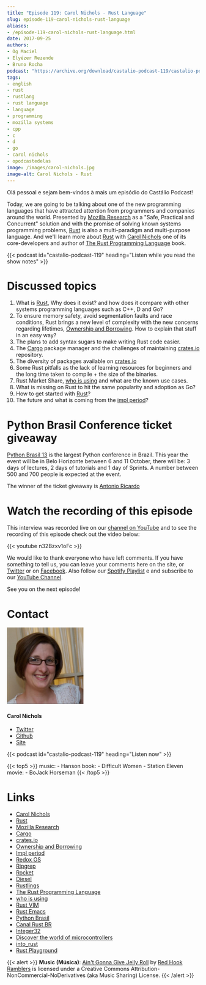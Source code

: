 ```yaml
---
title: "Episode 119: Carol Nichols - Rust Language"
slug: episode-119-carol-nichols-rust-language
aliases:
- /episode-119-carol-nichols-rust-language.html
date: 2017-09-25
authors:
- Og Maciel
- Elyézer Rezende
- Bruno Rocha
podcast: "https://archive.org/download/castalio-podcast-119/castalio-podcast-119.mp3"
tags:
- english
- rust
- rustlang
- rust language
- language
- programming
- mozilla systems
- cpp
- c
- d
- go
- carol nichols
- opodcastedelas
image: /images/carol-nichols.jpg
image-alt: Carol Nichols - Rust
---
```


Olá pessoal e sejam bem-vindos à mais um episódio do Castálio Podcast!

Today, we are going to be talking about one of the new programming languages
that have attracted attention from programmers and companies around the world.
Presented by [Mozilla Research](https://research.mozilla.org/) as a \"Safe,
Practical and Concurrent\" solution and with the promise of solving known
systems programming problems, [Rust](http://rust-lang.org) is also a
multi-paradigm and multi-purpose language. And we\'ll learn more about
[Rust](http://rust-lang.org) with [Carol Nichols](http://carol-nichols.com/)
one of its core-developers and author of [The Rust Programming
Language](https://doc.rust-lang.org/book/) book.

<div class="clearfix"></div>

{{< podcast id="castalio-podcast-119" heading="Listen while you read the show notes" >}}

# Discussed topics

1)  What is [Rust](http://rust-lang.org), Why does it exist? and how
    does it compare with other systems programming languages such as C++, D and
    Go?
2)  To ensure memory safety, avoid segmentation faults and race
    conditions, Rust brings a new level of complexity with the new concerns
    regarding lifetimes, [Ownership and
    Borrowing](https://rufflewind.com/2017-02-15/rust-move-copy-borrow). How to
    explain that stuff in an easy way?
3)  The plans to add syntax sugars to make writing Rust code easier.
4)  The [Cargo](http://doc.crates.io/) package manager and the
    challenges of maintaining [crates.io](https://crates.io/) repository.
5)  The diversity of packages available on
    [crates.io](https://crates.io/)
6)  Some Rust pitfalls as the lack of learning resources for beginners
    and the long time taken to compile + the size of the binaries.
7)  Rust Market Share, [who is
    using](https://www.rust-lang.org/en-US/friends.html) and what are
    the known use cases.
8)  What is missing on Rust to hit the same popularity and adoption as
    Go?
9)  How to get started with [Rust](http://rust-lang.org)?
10) The future and what is coming from the [impl
    period](https://blog.rust-lang.org/2017/09/18/impl-future-for-rust.html)?

# Python Brasil Conference ticket giveaway

[Python Brasil 13](http://2017.pythonbrasil.org.br) is the largest Python
conference in Brazil. This year the event will be in Belo Horizonte between 6
and 11 October, there will be: 3 days of lectures, 2 days of tutorials and 1
day of Sprints. A number between 500 and 700 people is expected at the event.

The winner of the ticket giveaway is [Antonio
Ricardo](https://sorteador.com.br/sorteador/resultado/936089)

# Watch the recording of this episode

This interview was recorded live on our [channel on
YouTube](http://youtube.com/castaliopodcast) and to see the recording of this
episode check out the video below:

{{< youtube n32Bzxv1oFc >}}

We would like to thank everyone who have left comments. If you have something
to tell us, you can leave your comments here on the site, or
[Twitter](https://twitter.com/castaliopod) or on
[Facebook](https://www.facebook.com/castaliopod). Also follow our [Spotify
Playlist](https://open.spotify.com/user/elyezermr/playlist/0PDXXZRXbJNTPVSnopiMXg)
e and subscribe to our [YouTube Channel](http://youtube.com/castaliopodcast).

See you on the next episode!

# Contact

<div class="row">
    <div class="col-md-6">
        <p>
        <div class="media">
        <div class="media-left">
            <img class="media-object rounded-circle img-thumbnail" src="/images/carol-nichols.jpg" alt="Carol Nichols" width="200px">
        </div>
        <div class="media-body">
            <h4 class="media-heading">Carol Nichols</h4>
            <ul class="list-unstyled">
                <li><i class="bi bi-twitter"></i> <a href="https://www.twitter.com/carols10cents">Twitter</a></li>
                <li><i class="bi bi-github"></i> <a href="https://github.com/carols10cents">Github</a></li>
                <li><i class="bi bi-link"></i> <a href="http://carol-nichols.com/">Site</a></li>
            </ul>
        </div>
        </div>
        </p>
    </div>
</div>

{{< podcast id="castalio-podcast-119" heading="Listen now" >}}

{{< top5 >}}
music:
    - Hanson
book:
    - Difficult Women
    - Station Eleven
movie:
    - BoJack Horseman
{{< /top5 >}}

# Links

- [Carol Nichols](http://carol-nichols.com/)
- [Rust](http://rust-lang.org)
- [Mozilla Research](https://research.mozilla.org/)
- [Cargo](http://doc.crates.io/)
- [crates.io](https://crates.io/)
- [Ownership and Borrowing](https://rufflewind.com/2017-02-15/rust-move-copy-borrow)
- [Impl period](https://blog.rust-lang.org/2017/09/18/impl-future-for-rust.html)
- [Redox OS](https://www.redox-os.org/)
- [Ripgrep](https://github.com/BurntSushi/ripgrep)
- [Rocket](https://crates.io/crates/rocket)
- [Diesel](https://crates.io/crates/diesel)
- [Rustlings](https://github.com/carols10cents/rustlings)
- [The Rust Programming Language](https://doc.rust-lang.org/book/)
- [who is using](https://www.rust-lang.org/en-US/friends.html)
- [Rust VIM](https://github.com/rust-lang/rust.vim)
- [Rust Emacs](https://github.com/rust-lang/rust-mode)
- [Python Brasil](http://2017.pythonbrasil.org.br/)
- [Canal Rust BR](http://bit.ly/canalrustbr)
- [Integer32](http://integer32.com/)
- [Discover the world of microcontrollers](https://japaric.github.io/discovery/)
- [into_rust](http://intorust.com/)
- [Rust Playground](https://play.rust-lang.org/)

{{< alert >}}
**Music (Música)**: [Ain\'t Gonna Give Jelly
Roll](http://freemusicarchive.org/music/Red_Hook_Ramblers/Live__WFMU_on_Antique_Phonograph_Music_Program_with_MAC_Feb_8_2011/Red_Hook_Ramblers_-_12_-_Aint_Gonna_Give_Jelly_Roll)
by [Red Hook Ramblers](http://www.redhookramblers.com/) is licensed under a
Creative Commons Attribution-NonCommercial-NoDerivatives (aka Music Sharing)
License.
{{< /alert >}}
